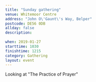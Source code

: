 ```yaml
---
title: "Sunday gathering"
venue: Whitemoor Centre
address: "John O\'Gaunt\'s Way, Belper"
postcode: DE56 0DB
allday: false
description: 
    
when: 2019-01-27
starttime: 1030
finishtime: 1215
category: Gathering
layout: event
---
```

Looking at "The Practice of Prayer"
